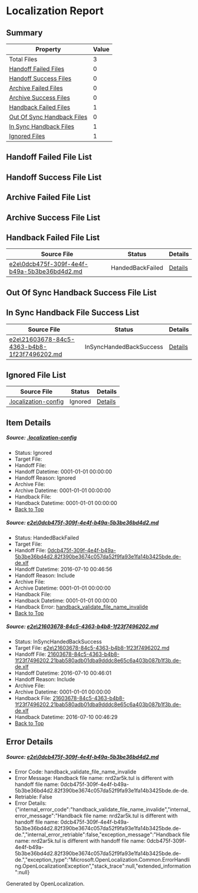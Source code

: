 # <a name='report-top'></a> Localization Report

## Summary
 Property | Value 
 -------- | ----- 
 Total Files | 3
[ Handoff Failed Files ](#handoff-failed-list)| 0
[ Handoff Success Files ](#handoff-success-list)| 0
[ Archive Failed Files ](#archive-failed-list)| 0
[ Archive Success Files ](#archive-success-list)| 0
[ Handback Failed Files ](#handback-failed-list)| 1
[ Out Of Sync Handback Files ](#outofsync-handback-success-list)| 0
[ In Sync Handback Files ](#insync-handback-success-list)| 1
[ Ignored Files ](#ignored-list)| 1

## <a name='handoff-failed-list'></a> Handoff Failed File List

## <a name='handoff-success-list'></a> Handoff Success File List

## <a name='archive-failed-list'></a> Archive Failed File List

## <a name='archive-success-list'></a> Archive Success File List

## <a name='handback-failed-list'></a> Handback Failed File List
 Source File | Status | Details 
 ----------- | ------ | ------- 
 [e2e\0dcb475f-309f-4e4f-b49a-5b3be36bd4d2.md](https://github.com/OpenLocalizationTestOrg/oltest/blob/d89f505ca3fadbd5debb4bc0399c1dfde10c4f72/e2e/0dcb475f-309f-4e4f-b49a-5b3be36bd4d2.md) | HandedBackFailed | [Details](#59958f89b134c2f7e1e1c019c7dd444177a2dd781)

## <a name='outofsync-handback-success-list'></a> Out Of Sync Handback Success File List

## <a name='insync-handback-success-list'></a> In Sync Handback File Success List
 Source File | Status | Details 
 ----------- | ------ | ------- 
 [e2e\21603678-84c5-4363-b4b8-1f23f7496202.md](https://github.com/OpenLocalizationTestOrg/oltest/blob/a914f30ae4fb23d7303d29d700a62bc1601ef765/e2e/21603678-84c5-4363-b4b8-1f23f7496202.md) | InSyncHandedBackSuccess | [Details](#8d01d2b3369b9aba1379185271cb99ea53d2c9152)

## <a name='ignored-list'></a> Ignored File List
 Source File | Status | Details 
 ----------- | ------ | ------- 
 [.localization-config](https://github.com/OpenLocalizationTestOrg/oltest/blob/d89f505ca3fadbd5debb4bc0399c1dfde10c4f72/.localization-config) | Ignored | [Details](#3d4f252ac210baf56311d7e97dcc2db10974dbd20)

## Item Details
##### <a name='3d4f252ac210baf56311d7e97dcc2db10974dbd20'></a> Source: [.localization-config](https://github.com/OpenLocalizationTestOrg/oltest/blob/d89f505ca3fadbd5debb4bc0399c1dfde10c4f72/.localization-config)
* Status: Ignored
* Target File: 
* Handoff File: 
* Handoff Datetime: 0001-01-01 00:00:00
* Handoff Reason: Ignored
* Archive File: 
* Archive Datetime: 0001-01-01 00:00:00
* Handback File: 
* Handback Datetime: 0001-01-01 00:00:00
* [Back to Top](#report-top)

##### <a name='59958f89b134c2f7e1e1c019c7dd444177a2dd781'></a> Source: [e2e\0dcb475f-309f-4e4f-b49a-5b3be36bd4d2.md](https://github.com/OpenLocalizationTestOrg/oltest/blob/d89f505ca3fadbd5debb4bc0399c1dfde10c4f72/e2e/0dcb475f-309f-4e4f-b49a-5b3be36bd4d2.md)
* Status: HandedBackFailed
* Target File: 
* Handoff File: [0dcb475f-309f-4e4f-b49a-5b3be36bd4d2.82f390be3674c057da52f9fa93e1fa14b3425bde.de-de.xlf](https://github.com/OpenLocalizationTestOrg/olhandoff-e2e/blob/ff2856aa8abcc26c0c153889ba53593aa86c5397/ol-handoff/OpenLocalizationTestOrg/oltest-dede-fly/ci/ht/0dcb475f-309f-4e4f-b49a-5b3be36bd4d2.82f390be3674c057da52f9fa93e1fa14b3425bde.de-de.xlf)
* Handoff Datetime: 2016-07-10 00:46:56
* Handoff Reason: Include
* Archive File: 
* Archive Datetime: 0001-01-01 00:00:00
* Handback File: 
* Handback Datetime: 0001-01-01 00:00:00
* Handback Error: [handback_validate_file_name_invalide](#59958f89b134c2f7e1e1c019c7dd444177a2dd781handback_validate_file_name_invalide)
* [Back to Top](#report-top)

##### <a name='8d01d2b3369b9aba1379185271cb99ea53d2c9152'></a> Source: [e2e\21603678-84c5-4363-b4b8-1f23f7496202.md](https://github.com/OpenLocalizationTestOrg/oltest/blob/a914f30ae4fb23d7303d29d700a62bc1601ef765/e2e/21603678-84c5-4363-b4b8-1f23f7496202.md)
* Status: InSyncHandedBackSuccess
* Target File: [e2e\21603678-84c5-4363-b4b8-1f23f7496202.md](https://github.com/OpenLocalizationTestOrg/oltest-dede-fly/blob/1c68f184fd2aefbea13322ca45631ccaac6678fe/e2e/21603678-84c5-4363-b4b8-1f23f7496202.md)
* Handoff File: [21603678-84c5-4363-b4b8-1f23f7496202.21bab580adb01dba9dddc8e65c6a403b087b1f3b.de-de.xlf](https://github.com/OpenLocalizationTestOrg/olhandoff-e2e/blob/edb0f7d193a242ece50c534831e6d067eefce49f/ol-handoff/OpenLocalizationTestOrg/oltest-dede-fly/ci/ht/21603678-84c5-4363-b4b8-1f23f7496202.21bab580adb01dba9dddc8e65c6a403b087b1f3b.de-de.xlf)
* Handoff Datetime: 2016-07-10 00:46:01
* Handoff Reason: Include
* Archive File: 
* Archive Datetime: 0001-01-01 00:00:00
* Handback File: [21603678-84c5-4363-b4b8-1f23f7496202.21bab580adb01dba9dddc8e65c6a403b087b1f3b.de-de.xlf](https://github.com/OpenLocalizationTestOrg/olhandback-e2e/blob/fb0a8b3c56765cb98e3dc3096ed672a357df392c/ol-handback/OpenLocalizationTestOrg/oltest-dede-fly/ci/ht/21603678-84c5-4363-b4b8-1f23f7496202.21bab580adb01dba9dddc8e65c6a403b087b1f3b.de-de.xlf)
* Handback Datetime: 2016-07-10 00:46:29
* [Back to Top](#report-top)


## Error Details
##### <a name='59958f89b134c2f7e1e1c019c7dd444177a2dd781handback_validate_file_name_invalide'></a> Source: [e2e\0dcb475f-309f-4e4f-b49a-5b3be36bd4d2.md](#59958f89b134c2f7e1e1c019c7dd444177a2dd781)
* Error Code: handback_validate_file_name_invalide
* Error Message: Handback file name: nrd2ar5k.tul is different with handoff file name: 0dcb475f-309f-4e4f-b49a-5b3be36bd4d2.82f390be3674c057da52f9fa93e1fa14b3425bde.de-de.
* Retriable: False
* Error Details: {"internal_error_code":"handback_validate_file_name_invalide","internal_error_message":"Handback file name: nrd2ar5k.tul is different with handoff file name: 0dcb475f-309f-4e4f-b49a-5b3be36bd4d2.82f390be3674c057da52f9fa93e1fa14b3425bde.de-de.","internal_error_retriable":false,"exception_message":"Handback file name: nrd2ar5k.tul is different with handoff file name: 0dcb475f-309f-4e4f-b49a-5b3be36bd4d2.82f390be3674c057da52f9fa93e1fa14b3425bde.de-de.","exception_type":"Microsoft.OpenLocalization.Common.ErrorHandling.OpenLocalizationException","stack_trace":null,"extended_information":null}


Generated by OpenLocalization.
